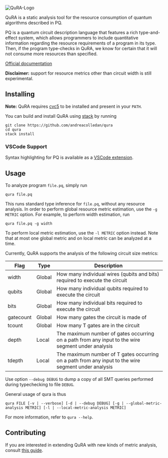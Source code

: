![QuRA-Logo](Header.png)

QuRA is a static analysis tool for the resource consumption of quantum algorithms described in PQ.

PQ is a quantum circuit description language that features a rich type-and-effect system, which allows programmers to include quantitative information regarding the resource requirements of a program in its type. Then, if the program type-checks in QuRA, we know for certain that it will not consume more resources than specified.

[Official documentation](https://qura.readthedocs.io/en/latest/)

**Disclaimer:** support for resource metrics other than circuit width is still experimental.


## Installing
**Note:** QuRA requires [cvc5](https://cvc5.github.io) to be installed and present in your `PATH`.

You can build and install QuRA using [stack](https://docs.haskellstack.org/en/stable/) by running

```
git clone https://github.com/andreacolledan/qura
cd qura
stack install
```

### VSCode Support

Syntax highlighting for PQ is available as a [VSCode extension](https://github.com/andreacolledan/vscode-pq-syntax-highlighting).

## Usage
To analyze program `file.pq`, simply run
```
qura file.pq
```
This runs standard type inference for `file.pq`, without any resource analysis. In order to perform global resource metric estimation, use the `-g METRIC` option. For example, to perform width estimation, run

```
qura file.pq -g width
```
To perform local metric estimation, use the `-l METRIC` option instead. Note that at most one global metric and on local metric can be analyzed at a time.

Currently, QuRA supports the analysis of the following circuit size metrics:

| Flag | Type | Description |
|-|-|-|
| width | Global | How many individual wires (qubits and bits) required to execute the circuit |
| qubits | Global | How many individual qubits required to execute the circuit  | Global |
| bits | Global | How many individual bits required to execute the circuit
| gatecount | Global | How many gates the circuit is made of
| tcount | Global | How many T gates are in the circuit |
| depth | Local | The maximum number of gates occurring on a path from any input to the wire segment under analysis
| tdepth | Local | The maximum number of T gates occurring on a path from any input to the wire segment under analysis

Use option `--debug DEBUG` to dump a copy of all SMT queries performed during typechecking to file `DEBUG`.

General usage of qura is thus
```
qura FILE [-v | --verbose] [-d | --debug DEBUG] [-g | --global-metric-analysis METRIC] [-l | --local-metric-analysis METRIC]
```
For more information, refer to `qura --help`.

## Contributing

If you are interested in extending QuRA with new kinds of metric analysis, consult [this guide](https://qura.readthedocs.io/en/latest/tool/extensions/).
